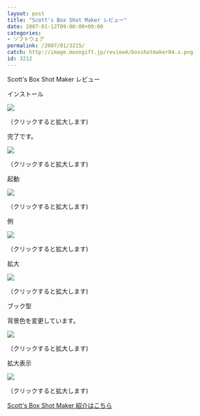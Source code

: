 ```yaml
---
layout: post
title: "Scott's Box Shot Maker レビュー"
date: 2007-01-12T09:00:00+09:00
categories:
- ソフトウェア
permalink: /2007/01/3215/
catch: http://image.moongift.jp/review4/boxshotmaker04.s.png
id: 3212
---
```

Scott's Box Shot Maker レビュー  
<!--more-->

インストール

  

[![](http://image.moongift.jp/review4/boxshotmaker01.s.png)](http://image.moongift.jp/review4/boxshotmaker01.png)  
  
（クリックすると拡大します)

  

完了です。

  

[![](http://image.moongift.jp/review4/boxshotmaker02.s.png)](http://image.moongift.jp/review4/boxshotmaker02.png)  
  
（クリックすると拡大します)

  

起動

  

[![](http://image.moongift.jp/review4/boxshotmaker03.s.png)](http://image.moongift.jp/review4/boxshotmaker03.png)  
  
（クリックすると拡大します)

  

例

  

[![](http://image.moongift.jp/review4/boxshotmaker04.s.png)](http://image.moongift.jp/review4/boxshotmaker04.png)  
  
（クリックすると拡大します)

  

拡大

  

[![](http://image.moongift.jp/review4/boxshotmaker05.s.png)](http://image.moongift.jp/review4/boxshotmaker05.png)  
  
（クリックすると拡大します)

  

ブック型

  

背景色を変更しています。

  

[![](http://image.moongift.jp/review4/boxshotmaker06.s.png)](http://image.moongift.jp/review4/boxshotmaker06.png)  
  
（クリックすると拡大します)

  

拡大表示

  

[![](http://image.moongift.jp/review4/boxshotmaker07.s.png)](http://image.moongift.jp/review4/boxshotmaker07.png)  
  
（クリックすると拡大します)

  

[Scott's Box Shot Maker 紹介はこちら](http://fw.moongift.jp/intro/i-3204.html)

